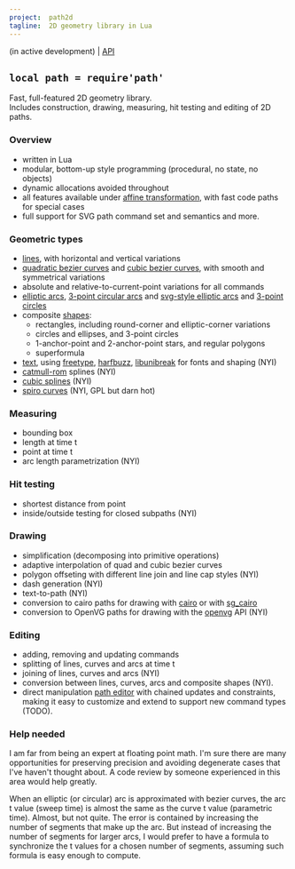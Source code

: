 ```yaml
---
project:  path2d
tagline:  2D geometry library in Lua
---
```


(in active development) | [API](path_api.html)

## `local path = require'path'`

Fast, full-featured 2D geometry library. \
Includes construction, drawing, measuring, hit testing and editing of 2D paths.

### Overview

  * written in Lua
  * modular, bottom-up style programming (procedural, no state, no objects)
  * dynamic allocations avoided throughout
  * all features available under [affine transformation](affine2d.html), with fast code paths for special cases
  * full support for SVG path command set and semantics and more.

### Geometric types

  * [lines](path_line.html), with horizontal and vertical variations
  * [quadratic bezier curves](path_bezier2.html) and [cubic bezier curves](path_bezier3.html), with
    smooth and symmetrical variations
  * absolute and relative-to-current-point variations for all commands
  * [elliptic arcs](path_arc.html), [3-point circular arcs](path_arc_3p.html) and
    [svg-style elliptic arcs](path_svgarc.html) and [3-point circles](path_circle_3p.html)
  * composite [shapes](path_shapes.html):
    * rectangles, including round-corner and elliptic-corner variations
    * circles and ellipses, and 3-point circles
    * 1-anchor-point and 2-anchor-point stars, and regular polygons
    * superformula
  * [text](path_text.html), using [freetype](freetype.html), [harfbuzz](harfbuzz.html),
    [libunibreak](libunibreak.html) for fonts and shaping (NYI)
  * [catmull-rom](path_catmull.html) splines (NYI)
  * [cubic splines](path_spline3.html) (NYI)
  * [spiro curves](path_spiro.html) (NYI, GPL but darn hot)

### Measuring

  * bounding box
  * length at time t
  * point at time t
  * arc length parametrization (NYI)

### Hit testing

  * shortest distance from point
  * inside/outside testing for closed subpaths (NYI)

### Drawing

  * simplification (decomposing into primitive operations)
  * adaptive interpolation of quad and cubic bezier curves
  * polygon offseting with different line join and line cap styles (NYI)
  * dash generation (NYI)
  * text-to-path (NYI)
  * conversion to cairo paths for drawing with [cairo](cairo.html) or with [sg_cairo](sg_cairo.html)
  * conversion to OpenVG paths for drawing with the [openvg](openvg.html) API (NYI)

### Editing

  * adding, removing and updating commands
  * splitting of lines, curves and arcs at time t
  * joining of lines, curves and arcs (NYI)
  * conversion between lines, curves, arcs and composite shapes (NYI).
  * direct manipulation [path editor](path_edit.html) with chained updates and constraints,
    making it easy to customize and extend to support new command types (TODO).

### Help needed

I am far from being an expert at floating point math. I'm sure there are many opportunities for preserving
precision and avoiding degenerate cases that I've haven't thought about. A code review by someone experienced
in this area would help greatly.

When an elliptic (or circular) arc is approximated with bezier curves, the arc t value (sweep time) is almost
the same as the curve t value (parametric time). Almost, but not quite. The error is contained by increasing
the number of segments that make up the arc. But instead of increasing the number of segments for larger arcs,
I would prefer to have a formula to synchronize the t values for a chosen number of segments, assuming such
formula is easy enough to compute.
